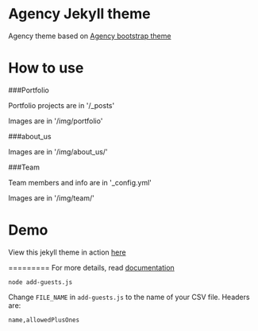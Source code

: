 Agency Jekyll theme
====================

Agency theme based on [Agency bootstrap theme ](https://startbootstrap.com/template-overviews/agency/)

# How to use

###Portfolio 

Portfolio projects are in '/_posts'

Images are in '/img/portfolio'

###about_us

Images are in '/img/about_us/'

###Team

Team members and info are in '_config.yml'

Images are in '/img/team/'


# Demo

View this jekyll theme in action [here](https://y7kim.github.io/agency-jekyll-theme)

=========
For more details, read [documentation](http://jekyllrb.com/)


```
node add-guests.js
```
Change `FILE_NAME` in `add-guests.js` to the name of your CSV file.
Headers are:
```
name,allowedPlusOnes
```